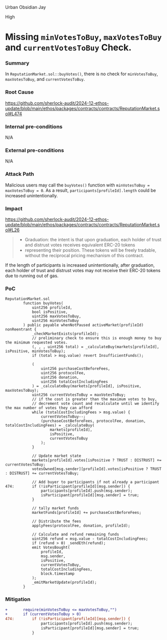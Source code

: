 Urban Obsidian Jay

High

# Missing `minVotesToBuy`, `maxVotesToBuy` and `currentVotesToBuy` Check.

### Summary
In `ReputationMarket.sol::buyVotes()`, there is no check for `minVotesToBuy`, `maxVotesToBuy`, and `currentVotesToBuy`.

### Root Cause
https://github.com/sherlock-audit/2024-12-ethos-update/blob/main/ethos/packages/contracts/contracts/ReputationMarket.sol#L474

### Internal pre-conditions
N/A

### External pre-conditions
N/A

### Attack Path
Malicious users may call the `buyVotes()` function with `minVotesToBuy = maxVotesToBuy = 0`.
As a result, `participants[profileId].length` could be increased unintentionally.
    
### Impact
https://github.com/sherlock-audit/2024-12-ethos-update/blob/main/ethos/packages/contracts/contracts/ReputationMarket.sol#L26

>* Graduation: the intent is that upon graduation, each holder of trust and distrust votes receives equivalent ERC-20 tokens
>* representing their position. These tokens will be freely tradable, without the reciprocal pricing mechanism of this contract.

If the length of participants is increased unintentionally, after graduation, each holder of trust and distrust votes may not receive their ERC-20 tokens due to running out of gas.

### PoC
```solidity
ReputationMarket.sol
        function buyVotes(
            uint256 profileId,
            bool isPositive,
            uint256 maxVotesToBuy,
            uint256 minVotesToBuy
        ) public payable whenNotPaused activeMarket(profileId) nonReentrant {
            _checkMarketExists(profileId);
            // preliminary check to ensure this is enough money to buy the minimum requested votes.
            (, , , uint256 total) = _calculateBuy(markets[profileId], isPositive, minVotesToBuy);
            if (total > msg.value) revert InsufficientFunds();

            (
                uint256 purchaseCostBeforeFees,
                uint256 protocolFee,
                uint256 donation,
                uint256 totalCostIncludingFees
            ) = _calculateBuy(markets[profileId], isPositive, maxVotesToBuy);
            uint256 currentVotesToBuy = maxVotesToBuy;
            // if the cost is greater than the maximum votes to buy,
            // decrement vote count and recalculate until we identify the max number of votes they can afford
            while (totalCostIncludingFees > msg.value) {
                currentVotesToBuy--;
                (purchaseCostBeforeFees, protocolFee, donation, totalCostIncludingFees) = _calculateBuy(
                    markets[profileId],
                    isPositive,
                    currentVotesToBuy
                );
            }

            // Update market state
            markets[profileId].votes[isPositive ? TRUST : DISTRUST] += currentVotesToBuy;
            votesOwned[msg.sender][profileId].votes[isPositive ? TRUST : DISTRUST] += currentVotesToBuy;

            // Add buyer to participants if not already a participant
474:        if (!isParticipant[profileId][msg.sender]) {
                participants[profileId].push(msg.sender);
                isParticipant[profileId][msg.sender] = true;
            }

            // tally market funds
            marketFunds[profileId] += purchaseCostBeforeFees;

            // Distribute the fees
            applyFees(protocolFee, donation, profileId);

            // Calculate and refund remaining funds
            uint256 refund = msg.value - totalCostIncludingFees;
            if (refund > 0) _sendEth(refund);
            emit VotesBought(
                profileId,
                msg.sender,
                isPositive,
                currentVotesToBuy,
                totalCostIncludingFees,
                block.timestamp
            );
            _emitMarketUpdate(profileId);
        }
```

### Mitigation
```diff
+       require(minVotesToBuy <= maxVotesToBuy,"")
+       if (currentVotesToBuy > 0)
474:        if (!isParticipant[profileId][msg.sender]) {
                participants[profileId].push(msg.sender);
                isParticipant[profileId][msg.sender] = true;
            }
```
